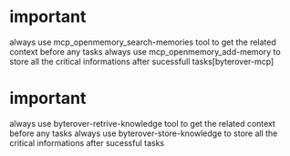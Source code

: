 # important 
always use mcp_openmemory_search-memories tool to get the related context before any tasks 
always use mcp_openmemory_add-memory to store all the critical informations after sucessfull tasks[byterover-mcp]

# important 
always use byterover-retrive-knowledge tool to get the related context before any tasks 
always use byterover-store-knowledge to store all the critical informations after sucessful tasks